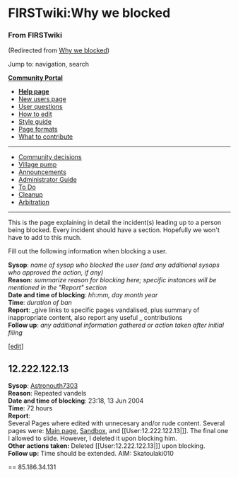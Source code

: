 # FIRSTwiki:Why we blocked

### From FIRSTwiki

(Redirected from [Why we blocked](/index.php?title=Why_we_blocked&redirect=no
"Why we blocked" ))

Jump to: navigation, search

**[Community Portal](/index.php/FIRSTwiki:Community_portal "FIRSTwiki:Community portal" )**

  * **[Help page](/index.php/FIRSTwiki:Help "FIRSTwiki:Help" )**
  * [New users page](/index.php/FIRSTwiki:New_users_page "FIRSTwiki:New users page" )
  * [User questions](/index.php/FIRSTwiki:User_questions "FIRSTwiki:User questions" )
  * [How to edit](/index.php/FIRSTwiki:How_does_one_edit_a_page "FIRSTwiki:How does one edit a page" )
  * [Style guide](/index.php/FIRSTwiki:Style_guide "FIRSTwiki:Style guide" )
  * [Page formats](/index.php/FIRSTwiki:Page_formats "FIRSTwiki:Page formats" )
  * [What to contribute](/index.php/FIRSTwiki:What_to_contribute "FIRSTwiki:What to contribute" )

* * *

  * [Community decisions](/index.php/FIRSTwiki:Community_decisions "FIRSTwiki:Community decisions" )
  * [Village pump](/index.php/FIRSTwiki:Village_pump "FIRSTwiki:Village pump" )
  * [Announcements](/index.php/FIRSTwiki:Announcements "FIRSTwiki:Announcements" )
  * [Administrator Guide](/index.php/FIRSTwiki:Guide_for_administrators "FIRSTwiki:Guide for administrators" )
  * [To Do](/index.php/FIRSTwiki:To_Do "FIRSTwiki:To Do" )
  * [Cleanup](/index.php/FIRSTwiki:Cleanup "FIRSTwiki:Cleanup" )
  * [Arbitration](/index.php/FIRSTwiki:Arbitration "FIRSTwiki:Arbitration" )  
---  
  
  
This is the page explaining in detail the incident(s) leading up to a person
being blocked. Every incident should have a section. Hopefully we won't have
to add to this much.

Fill out the following information when blocking a user.

**Sysop**: _name of sysop who blocked the user (and any additional sysops who approved the action, if any)_   
**Reason**: _summarize reason for blocking here; specific instances will be mentioned in the "Report" section_   
**Date and time of blocking**: _hh:mm, day month year_   
**Time**: _duration of ban_   
**Report**: _give links to specific pages vandalised, plus summary of inappropriate content, also report any useful _ contributions   
**Follow up**: _any additional information gathered or action taken after initial filing_

[[edit](/index.php?title=FIRSTwiki:Why_we_blocked&action=edit&section=1 "Edit
section: 12.222.122.13" )]

##  12.222.122.13

**Sysop**: [Astronouth7303](/index.php/User:Astronouth7303 "User:Astronouth7303" )  
**Reason**: Repeated vandels  
**Date and time of blocking**: 23:18, 13 Jun 2004  
**Time**: 72 hours  
**Report**:  
Several Pages where edited with unnecesary and/or rude content. Several pages
were: [Main page](/index.php/Main_page "Main page" ),
[Sandbox](/index.php/FIRSTwiki:Sandbox "FIRSTwiki:Sandbox" ), and
[[User:12.222.122.13|]]. The final one I allowed to slide. However, I deleted
it upon blocking him.  
**Other actions taken:** Deleted [[User:12.222.122.13|]] upon blocking.  
**Follow up:** Time should be extended. AIM: Skatoulaki010 

== 85.186.34.131

